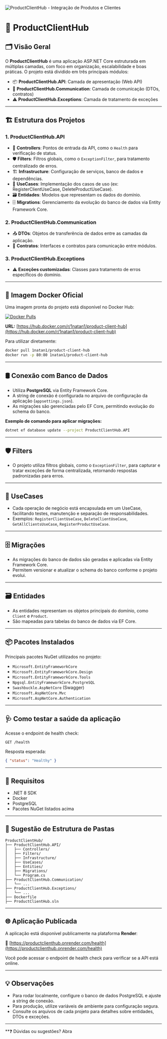 ![ProductClientHub - Integração de Produtos e Clientes](https://images.unsplash.com/photo-1519389950473-47ba0277781c?auto=format&fit=crop&w=1200&q=80)

# 🚀 ProductClientHub

## 🗂️ Visão Geral

O **ProductClientHub** é uma aplicação ASP.NET Core estruturada em múltiplas camadas, com foco em organização, escalabilidade e boas práticas. O projeto está dividido em três principais módulos:

- 📦 **ProductClientHub.API**: Camada de apresentação (Web API)
- 🔗 **ProductClientHub.Communication**: Camada de comunicação (DTOs, contratos)
- ⚠️ **ProductClientHub.Exceptions**: Camada de tratamento de exceções

---

## 🏗️ Estrutura dos Projetos

### 1. ProductClientHub.API

- 🧭 **Controllers**: Pontos de entrada da API, como o `Health` para verificação de status.
- 🛡️ **Filters**: Filtros globais, como o `ExceptionFilter`, para tratamento centralizado de erros.
- 🏗️ **Infrastructure**: Configuração de serviços, banco de dados e dependências.
- 🧩 **UseCases**: Implementação dos casos de uso (ex: RegisterClientUseCase, DeleteProductUseCase).
- 🗃️ **Entidades**: Modelos que representam os dados do domínio.
- 🗄️ **Migrations**: Gerenciamento da evolução do banco de dados via Entity Framework Core.

### 2. ProductClientHub.Communication

- 📤 **DTOs**: Objetos de transferência de dados entre as camadas da aplicação.
- 📑 **Contratos**: Interfaces e contratos para comunicação entre módulos.

### 3. ProductClientHub.Exceptions

- ⚠️ **Exceções customizadas**: Classes para tratamento de erros específicos do domínio.

---


## 🐳 Imagem Docker Oficial

Uma imagem pronta do projeto está disponível no Docker Hub:

[![Docker Pulls](https://img.shields.io/docker/pulls/1natan1/product-client-hub?style=flat-square)](https://hub.docker.com/r/1natan1/product-client-hub)

**URL:** [https://hub.docker.com/r/1natan1/product-client-hub](https://hub.docker.com/r/1natan1/product-client-hub)

Para utilizar diretamente:

```bash
docker pull 1natan1/product-client-hub
docker run -p 80:80 1natan1/product-client-hub
```
---

## 🛢️ Conexão com Banco de Dados

- Utiliza **PostgreSQL** via Entity Framework Core.
- A string de conexão é configurada no arquivo de configuração da aplicação (`appsettings.json`).
- As migrações são gerenciadas pelo EF Core, permitindo evolução do schema do banco.

**Exemplo de comando para aplicar migrações:**

```bash
dotnet ef database update --project ProductClientHub.API
```

---

## 🛡️ Filters

- O projeto utiliza filtros globais, como o `ExceptionFilter`, para capturar e tratar exceções de forma centralizada, retornando respostas padronizadas para erros.

---

## 🧩 UseCases

- Cada operação de negócio está encapsulada em um UseCase, facilitando testes, manutenção e separação de responsabilidades.
- Exemplos: `RegisterClientUseCase`, `DeleteClientUseCase`, `GetAllClientsUseCase`, `RegisterProductUseCase`.

---

## 🗄️ Migrações

- As migrações do banco de dados são geradas e aplicadas via Entity Framework Core.
- Permitem versionar e atualizar o schema do banco conforme o projeto evolui.

---

## 🗃️ Entidades

- As entidades representam os objetos principais do domínio, como `Client` e `Product`.
- São mapeadas para tabelas do banco de dados via EF Core.

---

## 📦 Pacotes Instalados

Principais pacotes NuGet utilizados no projeto:

- `Microsoft.EntityFrameworkCore`
- `Microsoft.EntityFrameworkCore.Design`
- `Microsoft.EntityFrameworkCore.Tools`
- `Npgsql.EntityFrameworkCore.PostgreSQL`
- `Swashbuckle.AspNetCore` (Swagger)
- `Microsoft.AspNetCore.Mvc`
- `Microsoft.AspNetCore.Authentication`

---

## 🩺 Como testar a saúde da aplicação

Acesse o endpoint de health check:

```
GET /health
```

Resposta esperada:

```json
{ "status": "Healthy" }
```

---

## 🧰 Requisitos

- .NET 8 SDK
- Docker
- PostgreSQL
- Pacotes NuGet listados acima

---

## 📁 Sugestão de Estrutura de Pastas

```
ProductClientHub/
├── ProductClientHub.API/
│   ├── Controllers/
│   ├── Filters/
│   ├── Infrastructure/
│   ├── UseCases/
│   ├── Entities/
│   ├── Migrations/
│   └── Program.cs
├── ProductClientHub.Communication/
│   └── ...
├── ProductClientHub.Exceptions/
│   └── ...
├── Dockerfile
├── ProductClientHub.sln
```

---

## 🌐 Aplicação Publicada

A aplicação está disponível publicamente na plataforma **Render**:

🔗 [https://productclienthub.onrender.com/health](https://productclienthub.onrender.com/health)

Você pode acessar o endpoint de health check para verificar se a API está online.

---

## 💡 Observações

- Para rodar localmente, configure o banco de dados PostgreSQL e ajuste a string de conexão.
- Para produção, utilize variáveis de ambiente para configuração segura.
- Consulte os arquivos de cada projeto para detalhes sobre entidades, DTOs e exceções.

---

**❓ Dúvidas ou sugestões? Abra